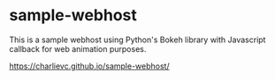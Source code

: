 # sample-webhost
 
This is a sample webhost using Python's Bokeh library with Javascript callback for web animation purposes. 

https://charlievc.github.io/sample-webhost/
